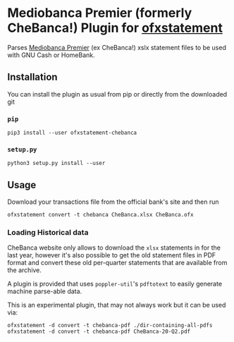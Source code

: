 # Mediobanca Premier (formerly CheBanca!) Plugin for [ofxstatement](https://github.com/kedder/ofxstatement/)

Parses [Mediobanca Premier](https://mediobancapremier.com) (ex CheBanca!) xslx
statement files to be used with GNU Cash or HomeBank.

## Installation

You can install the plugin as usual from pip or directly from the downloaded git

### `pip`

    pip3 install --user ofxstatement-chebanca

### `setup.py`

    python3 setup.py install --user

## Usage
Download your transactions file from the official bank's site and then run

    ofxstatement convert -t chebanca CheBanca.xlsx CheBanca.ofx


### Loading Historical data

CheBanca website only allows to download the `xlsx` statements in for the last year,
however it's also possible to get the old statement files in PDF format and convert
these old per-quarter statements that are available from the archive.

A plugin is provided that uses `poppler-util`'s `pdftotext` to easily generate
machine parse-able data.

This is an experimental plugin, that may not always work but it can be used via:

    ofxstatement -d convert -t chebanca-pdf ./dir-containing-all-pdfs
    ofxstatement -d convert -t chebanca-pdf CheBanca-20-Q2.pdf
